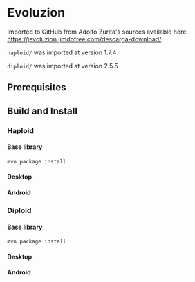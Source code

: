 # Evoluzion

Imported to GitHub from Adolfo Zurita's sources available here:
https://jevoluzion.jimdofree.com/descarga-download/

`haploid/` was imported at version 1.7.4

`diploid/` was imported at version 2.5.5


## Prerequisites

## Build and Install

### Haploid

#### Base library

`mvn package install`

#### Desktop

#### Android

### Diploid

#### Base library

`mvn package install`

#### Desktop

#### Android

